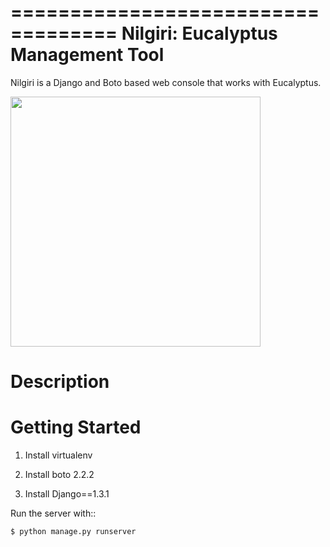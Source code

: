===================================
Nilgiri: Eucalyptus Management Tool
===================================

Nilgiri is a Django and Boto based web console that works with Eucalyptus.

<img src="http://mdshaonimran.github.com/images/nilgiri.png" width=400>

Description
===========


Getting Started
===============

1. Install virtualenv

2. Install boto 2.2.2

3. Install Django==1.3.1

Run the server with::

    $ python manage.py runserver
